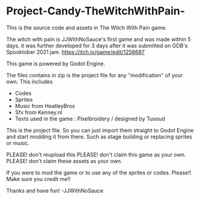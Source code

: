 # Project-Candy-TheWitchWithPain-
This is the source code and assets in The Witch With Pain game.

The witch with pain is JJWithNoSauce's first game and was made within 5 days.
it was further developed for 3 days after it was submitted on GDB's Spooktober 2021 jam.
https://itch.io/game/edit/1258687

This game is powered by Godot Engine.

The files contains in zip is the project file for any "modification" of your own.
This includes
- Codes
- Sprites
- Music from HeatleyBros
- Sfx from Kenney.nl
- Texts used in the game : Pixelbroidery / designed by Tusoud

This is the project file. So you can just import them straight to Godot Engine and start modding it from there.
Such as stage building or replacing sprites or music.

PLEASE! don't reupload this
PLEASE! don't claim this game as your own.
PLEASE! don't claim these assets as your own.

If you were to mod the game or to use any of the sprites or codes.
Please!! Make sure you credit me!!

Thanks and have fun!
-JJWithNoSauce
